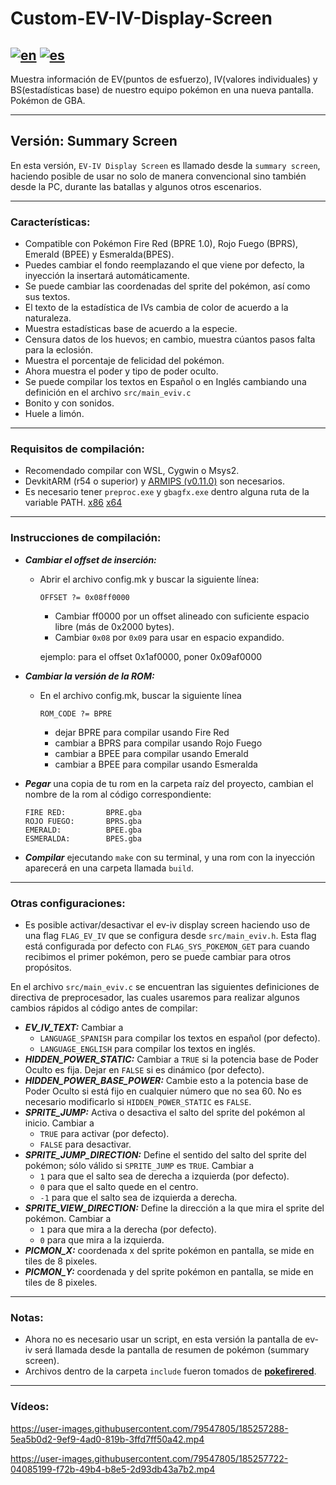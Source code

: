 # Custom-EV-IV-Display-Screen
[![en](https://img.shields.io/badge/lang-en-red.svg)](https://github.com/Acimut/Custom-EV-IV-Display-Screen/blob/SummaryScreen/README.en.md)
[![es](https://img.shields.io/badge/lang-es-yellow.svg)](https://github.com/Acimut/Custom-EV-IV-Display-Screen/blob/SummaryScreen/README.md)
-

Muestra información de EV(puntos de esfuerzo), IV(valores individuales) y BS(estadísticas base) de nuestro equipo pokémon en una nueva pantalla. Pokémon de GBA.
***

## Versión: Summary Screen
En esta versión, `EV-IV Display Screen` es llamado desde la `summary screen`, haciendo posible de usar no solo de manera convencional sino también desde la PC, durante las batallas y algunos otros escenarios.
***

### **Características:**
+ Compatible con Pokémon Fire Red (BPRE 1.0), Rojo Fuego (BPRS), Emerald (BPEE) y Esmeralda(BPES).
+ Puedes cambiar el fondo reemplazando el que viene por defecto, la inyección la insertará automáticamente.
+ Se puede cambiar las coordenadas del sprite del pokémon, así como sus textos.
+ El texto de la estadística de IVs cambia de color de acuerdo a la naturaleza.
+ Muestra estadísticas base de acuerdo a la especie.
+ Censura datos de los huevos; en cambio, muestra cúantos pasos falta para la eclosión.
+ Muestra el porcentaje de felicidad del pokémon.
+ Ahora muestra el poder y tipo de poder oculto.
+ Se puede compilar los textos en Español o en Inglés cambiando una definición en el archivo `src/main_eviv.c`
+ Bonito y con sonidos.
+ Huele a limón.
***

### **Requisitos de compilación:**
+ Recomendado compilar con WSL, Cygwin o Msys2.
+ DevkitARM (r54 o superior) y [ARMIPS (v0.11.0)](https://github.com/Kingcom/armips/releases/download/v0.11.0/armips-v0.11.0-windows-x86.7z) son necesarios.
+ Es necesario tener `preproc.exe` y `gbagfx.exe` dentro alguna ruta de la variable PATH. [x86](https://www.mediafire.com/file/v1w09jxv9e0f5df/gba-tools_x86.rar/file) [x64](https://www.mediafire.com/file/sdnyh09nbggye1r/gba-tools.rar/file)
***

### **Instrucciones de compilación:**
+ ***Cambiar el offset de inserción:*** 
   + Abrir el archivo config.mk y buscar la siguiente línea: 

      `OFFSET ?= 0x08ff0000`

      + Cambiar ff0000 por un offset alineado con suficiente espacio libre (más de 0x2000 bytes).
      + Cambiar `0x08` por `0x09` para usar en espacio expandido.

      ejemplo: para el offset 0x1af0000, poner 0x09af0000


+ ***Cambiar la versión de la ROM:***
   + En el archivo config.mk, buscar la siguiente línea

      `ROM_CODE ?= BPRE`

      + dejar BPRE para compilar usando Fire Red
      + cambiar a BPRS para compilar usando Rojo Fuego
      + cambiar a BPEE para compilar usando Emerald
      + cambiar a BPEE para compilar usando Esmeralda

+ ***Pegar*** una copia de tu rom en la carpeta raíz del proyecto, cambian el nombre de la rom al código correspondiente:

      FIRE RED:         BPRE.gba
      ROJO FUEGO:       BPRS.gba
      EMERALD:          BPEE.gba
      ESMERALDA:        BPES.gba

+ ***Compilar*** ejecutando `make` con su terminal, y una rom con la inyección aparecerá en una carpeta llamada `build`.
***

### **Otras configuraciones:**
+ Es posible activar/desactivar el ev-iv display screen haciendo uso de una flag `FLAG_EV_IV` que se configura desde `src/main_eviv.h`. Esta flag está configurada por defecto con `FLAG_SYS_POKEMON_GET` para cuando recibimos el primer pokémon, pero se puede cambiar para otros propósitos.

En el archivo `src/main_eviv.c` se encuentran las siguientes definiciones de directiva de preprocesador, las cuales usaremos para realizar algunos cambios rápidos al código antes de compilar:
+ ***EV_IV_TEXT:*** Cambiar a 
   + `LANGUAGE_SPANISH` para compilar los textos en español (por defecto).
   + `LANGUAGE_ENGLISH` para compilar los textos en inglés.
+ ***HIDDEN_POWER_STATIC:*** Cambiar a `TRUE` si la potencia base de Poder Oculto es fija. Dejar en `FALSE` si es dinámico (por defecto).
+ ***HIDDEN_POWER_BASE_POWER:*** Cambie esto a la potencia base de Poder Oculto si está fijo en cualquier número que no sea 60. No es necesario modificarlo si `HIDDEN_POWER_STATIC` es `FALSE`.
+ ***SPRITE_JUMP:*** Activa o desactiva el salto del sprite del pokémon al inicio. Cambiar a
   + `TRUE` para activar (por defecto).
   + `FALSE` para desactivar.
+ ***SPRITE_JUMP_DIRECTION:*** Define el sentido del salto del sprite del pokémon; sólo válido si  `SPRITE_JUMP`  es `TRUE`. Cambiar a
   + `1` para que el salto sea de derecha a izquierda (por defecto).
   + `0` para que el salto quede en el centro.
   + `-1` para que el salto sea de izquierda a derecha.
+ ***SPRITE_VIEW_DIRECTION:*** Define la dirección a la que mira el sprite del pokémon. Cambiar a
   + `1` para que mira a la derecha (por defecto).
   + `0` para que mira a la izquierda.
+ ***PICMON_X:*** coordenada x del sprite pokémon en pantalla, se mide en tiles de 8 pixeles.
+ ***PICMON_Y:*** coordenada y del sprite pokémon en pantalla, se mide en tiles de 8 pixeles.

***

### **Notas:**
+ Ahora no es necesario usar un script, en esta versión la pantalla de ev-iv será llamada desde la pantalla de resumen de pokémon (summary screen).
+ Archivos dentro de la carpeta `include` fueron tomados de [**pokefirered**](https://github.com/pret/pokefirered).
***

### **Vídeos:**

https://user-images.githubusercontent.com/79547805/185257288-5ea5b0d2-9ef9-4ad0-819b-3ffd7ff50a42.mp4


https://user-images.githubusercontent.com/79547805/185257722-04085199-f72b-49b4-b8e5-2d93db43a7b2.mp4

